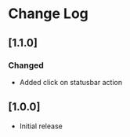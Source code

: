 # Change Log

## [1.1.0]

### Changed
- Added click on statusbar action

## [1.0.0]

- Initial release
